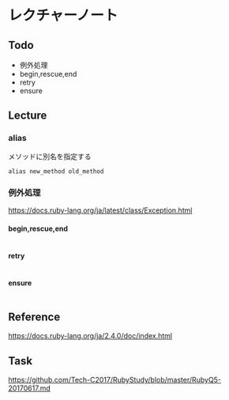 # レクチャーノート

## Todo
 - 例外処理
  - begin,rescue,end
  - retry
  - ensure

## Lecture

### alias

メソッドに別名を指定する
```
alias new_method old_method
```

### 例外処理

https://docs.ruby-lang.org/ja/latest/class/Exception.html

#### begin,rescue,end

```
```

#### retry

```
```

#### ensure

```
```


## Reference
https://docs.ruby-lang.org/ja/2.4.0/doc/index.html

## Task
https://github.com/Tech-C2017/RubyStudy/blob/master/RubyQ5-20170617.md
